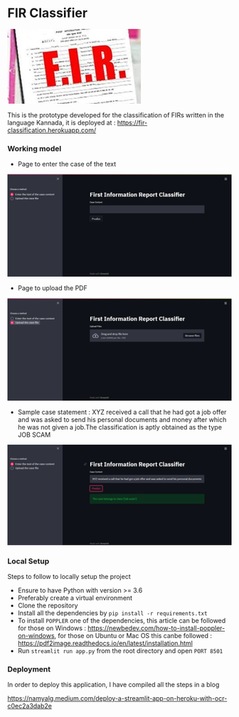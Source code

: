 # FIR Classifier

![Sample FIR](assets/fir.jpg?raw=true "FIR")

This is the prototype developed for the classification of FIRs written in the language Kannada, it is deployed at : https://fir-classification.herokuapp.com/

### Working model

- Page to enter the case of the text

![Enter Case Text](assets/text.PNG?raw=true "Case text")

- Page to upload the PDF

![Upload Case File](assets/upload.PNG?raw=true "Case file")

- Sample case statement : XYZ received a call that he had got a job offer and was asked to send his personal documents and money after which he was not given a job.The classification is aptly obtained as the type JOB SCAM

![Sample Case Text](assets/sample_case.PNG?raw=true "Sample case text")

### Local Setup

Steps to follow to locally setup the project
  - Ensure to have Python with version >= 3.6
  - Preferably create a virtual environment
  - Clone the repository
  - Install all the dependencies by ```pip install -r requirements.txt```
  - To install ```POPPLER``` one of the dependencies, this article can be followed for those on Windows : https://newbedev.com/how-to-install-poppler-on-windows, for those on Ubuntu or Mac OS this canbe followed : https://pdf2image.readthedocs.io/en/latest/installation.html
  - Run ```streamlit run app.py``` from the root directory and open ```PORT 8501```

### Deployment
 
 In order to deploy this application, I have compiled all the steps in a blog 
 
 https://namyalg.medium.com/deploy-a-streamlit-app-on-heroku-with-ocr-c0ec2a3dab2e
